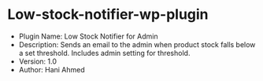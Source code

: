 # Low-stock-notifier-wp-plugin

 * Plugin Name: Low Stock Notifier for Admin
 * Description: Sends an email to the admin when product stock falls below a set threshold. Includes admin setting for threshold.
 * Version: 1.0
 * Author: Hani Ahmed
